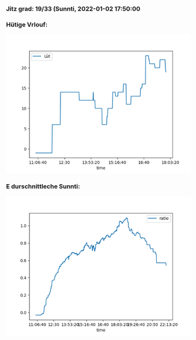 ### Jitz grad: 19/33 (Sunnti, 2022-01-02 17:50:00

### Hütige Vrlouf:
![Graph](Today.png)

### E durschnittleche Sunnti:
![Graph](Sunnti.png)